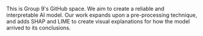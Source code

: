 This is Group 9's GitHub space. We aim to create a reliable and interpretable AI model. Our work expands upon a pre-processing technique, and adds SHAP and LIME to create visual explanations for how the model arrived to its conclusions.
